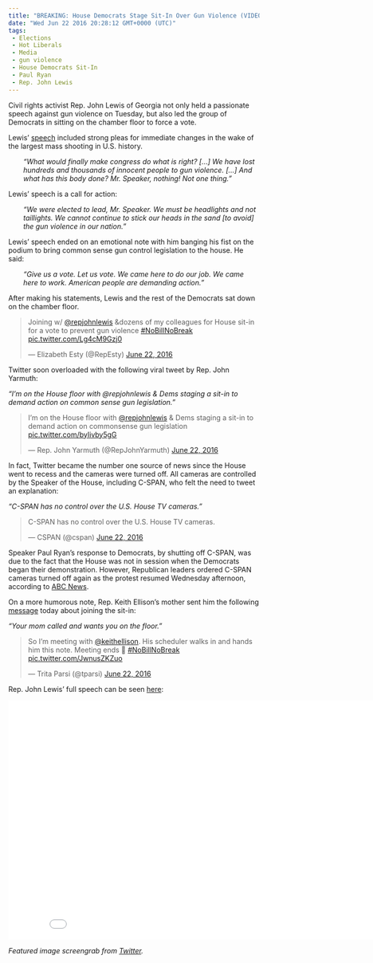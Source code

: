 ```yaml
---
title: "BREAKING: House Democrats Stage Sit-In Over Gun Violence (VIDEO)"
date: "Wed Jun 22 2016 20:28:12 GMT+0000 (UTC)"
tags: 
 - Elections
 - Hot Liberals
 - Media
 - gun violence
 - House Democrats Sit-In
 - Paul Ryan
 - Rep. John Lewis
---
```

<p><!-- Quick Adsense WordPress Plugin: http://quicksense.net/ --></p><p>Civil rights activist Rep. John Lewis of Georgia not only held a passionate speech against gun violence on Tuesday, but also led the group of Democrats in sitting on the chamber floor to force a vote.</p><p>Lewis&#x2019; <a href="https://www.youtube.com/watch?v=EZq2F9LcUrI" onclick="__gaTracker(&apos;send&apos;, &apos;event&apos;, &apos;outbound-article&apos;, &apos;https://www.youtube.com/watch?v=EZq2F9LcUrI&apos;, &apos;speech&apos;);">speech</a> included strong pleas for immediate changes in the wake of the largest mass shooting in U.S. history.</p><p style="padding-left: 30px;"><em>&#x201C;What would finally make congress do what is right? [&#x2026;] We have lost hundreds and thousands of innocent people to gun violence. [&#x2026;] And what has this body done? Mr. Speaker, nothing! Not one thing.&#x201D;</em></p><p>Lewis&#x2019; speech is a call for action:</p><p style="padding-left: 30px;"><em>&#x201C;We were elected to lead, Mr. Speaker. We must be headlights and not taillights. We cannot continue to stick our heads in the sand [to avoid] the gun violence in our nation.&#x201D;</em></p><p>Lewis&#x2019; speech ended on an emotional note with him banging his fist on the podium to bring common sense gun control legislation to the house. He said:</p><p style="padding-left: 30px;"><em>&#x201C;Give us a vote. Let us vote. We came here to do our job. We came here to work. American people are demanding action.&#x201D;</em></p><p>After making his statements, Lewis and the rest of the Democrats sat down on the chamber floor.</p><blockquote class="twitter-tweet" data-lang="en">
<p dir="ltr" lang="en">Joining w/ <a href="https://twitter.com/repjohnlewis" onclick="__gaTracker(&apos;send&apos;, &apos;event&apos;, &apos;outbound-article&apos;, &apos;https://twitter.com/repjohnlewis&apos;, &apos;@repjohnlewis&apos;);">@repjohnlewis</a> &amp;dozens of my colleagues for House sit-in for a vote to prevent gun violence <a href="https://twitter.com/hashtag/NoBillNoBreak?src=hash" onclick="__gaTracker(&apos;send&apos;, &apos;event&apos;, &apos;outbound-article&apos;, &apos;https://twitter.com/hashtag/NoBillNoBreak?src=hash&apos;, &apos;#NoBillNoBreak&apos;);">#NoBillNoBreak</a> <a href="https://t.co/Lg4cM9Gzj0" onclick="__gaTracker(&apos;send&apos;, &apos;event&apos;, &apos;outbound-article&apos;, &apos;https://t.co/Lg4cM9Gzj0&apos;, &apos;pic.twitter.com/Lg4cM9Gzj0&apos;);">pic.twitter.com/Lg4cM9Gzj0</a></p>
<p>&#x2014; Elizabeth Esty (@RepEsty) <a href="https://twitter.com/RepEsty/status/745642123647664128" onclick="__gaTracker(&apos;send&apos;, &apos;event&apos;, &apos;outbound-article&apos;, &apos;https://twitter.com/RepEsty/status/745642123647664128&apos;, &apos;June 22, 2016&apos;);">June 22, 2016</a></p></blockquote><p><script src="//platform.twitter.com/widgets.js" async charset="utf-8"></script></p><p>Twitter soon overloaded with the following viral tweet by Rep. John Yarmuth:</p><p><em>&#x201C;I&#x2019;m on the House floor with @repjohnlewis &amp; Dems staging a sit-in to demand action on common sense gun legislation.&#x201D;</em></p><blockquote class="twitter-tweet" data-lang="en"><p>
I&#x2019;m on the House floor with <a href="https://twitter.com/repjohnlewis" onclick="__gaTracker(&apos;send&apos;, &apos;event&apos;, &apos;outbound-article&apos;, &apos;https://twitter.com/repjohnlewis&apos;, &apos;@repjohnlewis&apos;);">@repjohnlewis</a> &amp; Dems staging a sit-in to demand action on commonsense gun legislation <a href="https://t.co/byIivby5gG" onclick="__gaTracker(&apos;send&apos;, &apos;event&apos;, &apos;outbound-article&apos;, &apos;https://t.co/byIivby5gG&apos;, &apos;pic.twitter.com/byIivby5gG&apos;);">pic.twitter.com/byIivby5gG</a></p>
<p>&#x2014; Rep. John Yarmuth (@RepJohnYarmuth) <a href="https://twitter.com/RepJohnYarmuth/status/745641223122259968" onclick="__gaTracker(&apos;send&apos;, &apos;event&apos;, &apos;outbound-article&apos;, &apos;https://twitter.com/RepJohnYarmuth/status/745641223122259968&apos;, &apos;June 22, 2016&apos;);">June 22, 2016</a>
</p></blockquote><p><script src="//platform.twitter.com/widgets.js" async charset="utf-8"></script></p><p>In fact, Twitter became the number one source of news since the House went to recess and the cameras were turned off. All cameras are controlled by the Speaker of the House, including C-SPAN, who felt the need to tweet an explanation:</p><p><em>&#x201C;C-SPAN has no control over the U.S. House TV cameras.&#x201D;</em></p><blockquote class="twitter-tweet" data-width="500"><p lang="en" dir="ltr">C-SPAN has no control over the U.S. House TV cameras.</p>
<p>&#x2014; CSPAN (@cspan) <a href="https://twitter.com/cspan/status/745643506786504704" onclick="__gaTracker(&apos;send&apos;, &apos;event&apos;, &apos;outbound-article&apos;, &apos;https://twitter.com/cspan/status/745643506786504704&apos;, &apos;June 22, 2016&apos;);">June 22, 2016</a></p></blockquote><p><script async src="//platform.twitter.com/widgets.js" charset="utf-8"></script></p><p><!-- Quick Adsense WordPress Plugin: http://quicksense.net/ --></p><p>Speaker Paul Ryan&#x2019;s response to Democrats, by shutting off C-SPAN, was due to the fact that the House was not in session when the Democrats began their demonstration. However, Republican leaders ordered C-SPAN cameras turned off again as the protest resumed Wednesday afternoon, according to <a href="http://abcnews.go.com/Politics/wireStory/house-democrats-stage-protest-dispute-guns-40044299" onclick="__gaTracker(&apos;send&apos;, &apos;event&apos;, &apos;outbound-article&apos;, &apos;http://abcnews.go.com/Politics/wireStory/house-democrats-stage-protest-dispute-guns-40044299&apos;, &apos;ABC News&apos;);">ABC News</a>.</p><p>On a more humorous note, Rep. Keith Ellison&#x2019;s mother sent him the following <a href="https://twitter.com/tparsi/status/745668721365098496/photo/1?ref_src=twsrc%5Etfw" onclick="__gaTracker(&apos;send&apos;, &apos;event&apos;, &apos;outbound-article&apos;, &apos;https://twitter.com/tparsi/status/745668721365098496/photo/1?ref_src=twsrc%5Etfw&apos;, &apos;message&apos;);">message</a> today about joining the sit-in:</p><p><em>&#x201C;Your mom called and wants you on the floor.&#x201D;</em></p><blockquote class="twitter-tweet" data-lang="en"><p>So I&#x2019;m meeting with <a href="https://twitter.com/keithellison" onclick="__gaTracker(&apos;send&apos;, &apos;event&apos;, &apos;outbound-article&apos;, &apos;https://twitter.com/keithellison&apos;, &apos;@keithellison&apos;);">@keithellison</a>. His scheduler walks in and hands him this note. Meeting ends &#x1F642; <a href="https://twitter.com/hashtag/NoBillNoBreak?src=hash" onclick="__gaTracker(&apos;send&apos;, &apos;event&apos;, &apos;outbound-article&apos;, &apos;https://twitter.com/hashtag/NoBillNoBreak?src=hash&apos;, &apos;#NoBillNoBreak&apos;);">#NoBillNoBreak</a> <a href="https://t.co/JwnusZKZuo" onclick="__gaTracker(&apos;send&apos;, &apos;event&apos;, &apos;outbound-article&apos;, &apos;https://t.co/JwnusZKZuo&apos;, &apos;pic.twitter.com/JwnusZKZuo&apos;);">pic.twitter.com/JwnusZKZuo</a></p>
<p>&#x2014; Trita Parsi (@tparsi) <a href="https://twitter.com/tparsi/status/745668721365098496" onclick="__gaTracker(&apos;send&apos;, &apos;event&apos;, &apos;outbound-article&apos;, &apos;https://twitter.com/tparsi/status/745668721365098496&apos;, &apos;June 22, 2016&apos;);">June 22, 2016</a></p></blockquote><p><script src="//platform.twitter.com/widgets.js" async charset="utf-8"></script></p><p>Rep. John Lewis&#x2019; full speech can be seen <a href="https://www.youtube.com/watch?v=EZq2F9LcUrI" onclick="__gaTracker(&apos;send&apos;, &apos;event&apos;, &apos;outbound-article&apos;, &apos;https://www.youtube.com/watch?v=EZq2F9LcUrI&apos;, &apos;here&apos;);">here</a>:</p><p><iframe width="853" height="480" src="//www.youtube.com/embed/EZq2F9LcUrI" frameborder="0" allowfullscreen></iframe></p><p><em>Featured image screengrab from <a href="https://twitter.com/RepJohnYarmuth/status/745641223122259968" onclick="__gaTracker(&apos;send&apos;, &apos;event&apos;, &apos;outbound-article&apos;, &apos;https://twitter.com/RepJohnYarmuth/status/745641223122259968&apos;, &apos;Twitter&apos;);">Twitter</a>.</em></p><div style="font-size:0px;height:0px;line-height:0px;margin:0;padding:0;clear:both"></div>
